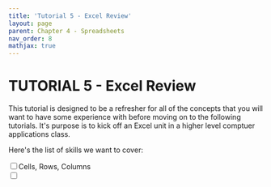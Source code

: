 ```yaml
--- 
title: 'Tutorial 5 - Excel Review'
layout: page
parent: Chapter 4 - Spreadsheets
nav_order: 8
mathjax: true
---
```


TUTORIAL 5 - Excel Review
=========================

This tutorial is designed to be a refresher for all of the concepts that you will want to have some experience with before moving on to the following tutorials. It's purpose is to kick off an Excel unit in a higher level comptuer applications class.

Here's the list of skills we want to cover:

<input type="checkbox">Cells, Rows, Columns <br>
<input type="checkbox">

